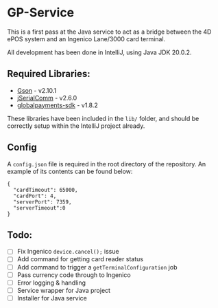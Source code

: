 # GP-Service

This is a first pass at the Java service to act as a bridge between the 4D ePOS system and an Ingenico Lane/3000 card terminal.

All development has been done in IntelliJ, using Java JDK 20.0.2.

## Required Libraries:
- [Gson](https://mvnrepository.com/artifact/com.google.code.gson/gson) - v2.10.1
- [jSerialComm](https://github.com/Fazecast/jSerialComm) - v2.6.0
- [globalpayments-sdk](https://developer.globalpay.com/point-of-sale/semi-integrated) - v1.8.2

These libraries have been included in the `lib/` folder, and should be correctly setup within the IntelliJ project already.

## Config

A `config.json` file is required in the root directory of the repository. An example of its contents can be found below:

```
{
  "cardTimeout": 65000,
  "cardPort": 4,
  "serverPort": 7359,
  "serverTimeout":0
}
```

## Todo:
- [ ] Fix Ingenico `device.cancel();` issue
- [ ] Add command for getting card reader status
- [ ] Add command to trigger a `getTerminalConfiguration` job
- [ ] Pass currency code through to Ingenico
- [ ] Error logging & handling
- [ ] Service wrapper for Java project
- [ ] Installer for Java service
